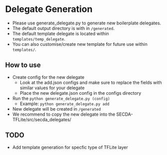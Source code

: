 # Delegate Generation

- Please use generate_delegate.py to generate new boilerplate delegates.
- The default output directory is with in ```/generated```.
- The default template delegate is located within ```templates/temp_delegate```.
- You can also customise/create new template for future use within ```templates/```.



## How to use
* Create config for the new delegate
  * Look at the add.json configs and make sure to replace the fields with similar values for your delegate
  * Place the new delegate.json config in the configs directory
* Run the ```python generate_delegate.py (config)```
  * Example: ```python generate_delegate.py add```
* New delegate will be created in ```/generated```
* We recommend to copy the new delegate into the SECDA-TFLite/src/secda_delegates/
  

## TODO
* Add template generation for specfic type of TFLite layer
